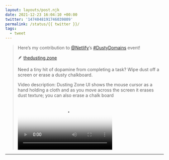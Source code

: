 ```yaml
---
layout: layouts/post.njk
date: 2021-12-23 16:04:10 +00:00
twitter: '1474048191746039809'
permalink: /status/{{ twitter }}/
tags: 
  - tweet
---
```


> Here’s my contribution to [@Netlify](https://netlify.com)’s [#DustyDomains](https://twitter.com/hashtag/DustyDomains) event!
> 
> 🪶 [thedusting.zone](https://thedusting.zone)
> 
> Need a tiny hit of dopamine from completing a task? Wipe dust off a screen or erase a dusty chalkboard. 
> 
> <p class="sr-only">Video description: Dusting Zone UI shows the mouse cursor as a hand holding a cloth and as you move across the screen it erases dust texture; you can also erase a chalk board</p>
> 
> <video controls preload="metadata" poster="/img/7CO155BYz3quvdGx.jpg"><source src="/img/1474048191746039809-2IT9l0SKDZTYx-NU.mp4">Your browser does not support the video tag.</video>

---
